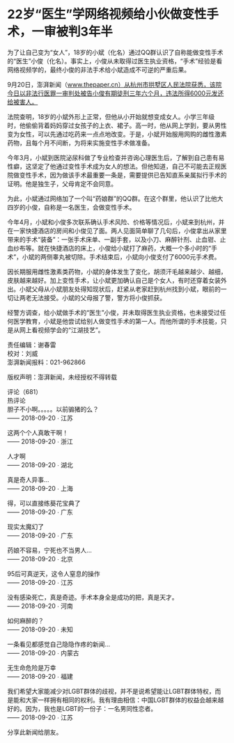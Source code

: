 # 22岁“医生”学网络视频给小伙做变性手术，一审被判3年半

为了让自己变为“女人”，18岁的小斌（化名）通过QQ群认识了自称能做变性手术的“医生”小俊（化名）。事实上，小俊从未取得过医生执业资格，“手术”经验是看网络视频学的，最终小俊的非法手术给小斌造成不可逆的严重后果。

9月20日，澎湃新闻（www.thepaper.cn）从杭州市拱墅区人民法院获悉，该院今日以非法行医罪一审判处被告小俊有期徒刑三年六个月，违法所得6000元发还给被害人。 

法院查明，18岁的小斌外形上正常，但他从小开始就想变成女人。小学三年级时，他偷偷背着妈妈穿过女孩子的上衣、裙子。高一时，他从网上学到，要从男性变为女性，可以先通过吃药来一点点地改变。于是，小斌开始服用网购的雌性激素药物，且每个月不间断，为将来实施变性手术做准备。

今年3月，小斌到医院泌尿科做了专业检查并咨询心理医生后，了解到自己患有易性癖，这坚定了他通过变性手术成为女人的想法。但他知道，自己不可能去正规医院做变性手术，因为做该手术最重要一条是，需要提供已告知直系亲属拟行手术的证明。他是独生子，父母肯定不会同意。

为此，小斌通过网络加了一个叫“药娘群”的QQ群。在这个群里，他认识了比他大四岁的小俊，自称是一名医生，会做变性手术。

今年4月，小斌和小俊多次联系确认手术风险、价格等情况后，小斌来到杭州，并在一家快捷酒店的房间和小俊见了面。两人见面简单聊了几句后，小俊拿出从家里带来的手术“装备”：一张手术床单、一副手套，以及小刀、麻醉针剂、止血钳、止血纱布等。就在快捷酒店的床上，小俊给小斌打了麻药，大概一个多小时的“手术”，小斌的两侧睾丸被切除。手术结束后，小斌向小俊支付了6000元手术费。

因长期服用雌性激素类药物，小斌的身体发生了变化，胡须汗毛越来越少、越细，皮肤越来越好。加上变性手术，让小斌更加确认自己是个女人，有时还穿着女装外出。小斌父母从小斌朋友处得知现状后，赶紧从老家赶到杭州找到小斌，眼前的一切让两老无法接受。小斌的父母报了警，警方将小俊抓获。

经警方调查，给小斌做手术的“医生”小俊，并未取得医生执业资格，也未接受过任何医学教育，小斌是他尝试给别人做变性手术的第一人。而他所谓的手术技能，只是从网上看视频学会的“江湖技艺”。

责任编辑：谢春雷  
校对：刘威  
澎湃新闻报料：021-962866  

版权声明：澎湃新闻，未经授权不得转载  

评论（681）  
热评论  
胆子不小啊。。。。。以前骟猪的么？  
—— 2018-09-20 ∙ 江苏  

这两个个人真敢干啊！  
—— 2018-09-20 ∙ 浙江  

人才啊  
—— 2018-09-20 ∙ 湖北  

真是奇人异事...  
—— 2018-09-20 ∙ 上海  

得，可以直接练葵花宝典了  
—— 2018-09-20 ∙ 广东  

现实太魔幻了  
—— 2018-09-20 ∙ 广东  

药娘不容易，宁死也不当男人...  
—— 2018-09-20 ∙ 北京  

95后可真逆天，这令人窒息的操作  
—— 2018-09-20 ∙ 江苏  

没有感染死亡，真是奇迹。手术本身全是成功的把，真是天才。  
—— 2018-09-20 ∙ 河南  

如何麻醉的？  
—— 2018-09-20 ∙ 未知  

一条看见都感觉自己隐隐作疼的新闻…  
—— 2018-09-20 ∙ 内蒙古  

无生命危险是万幸  
—— 2018-09-20 ∙ 福建  

我们希望大家能减少对LGBT群体的歧视，并不是说希望能让LGBT群体特权，而是能和大家一样拥有相同的权利。我有理由相信：中国LGBT群体的权益会越来越好的。因为，我也是LGBT的一份子：一名男同性恋者。  
—— 2018-09-20 ∙ 江苏  

分享此新闻给朋友。
<!-- tcd_original_link https://www.thepaper.cn/newsDetail_forward_2459458 -->

